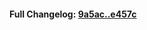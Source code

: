 

#### **Full Changelog:** [9a5ac..e457c](https://github.com/mediar-ai/screenpipe/compare/9a5ac..e457c)

